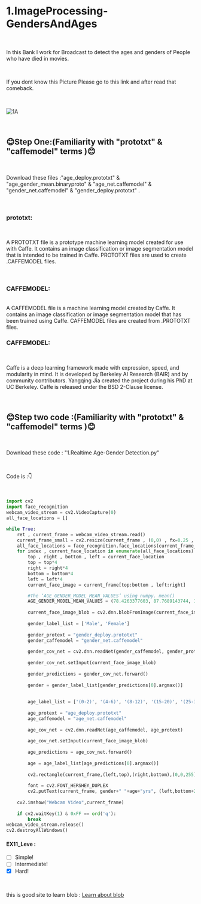 # 1.ImageProcessing-GendersAndAges

<br>

In this Bank I work for Broadcast to detect the ages and genders of People who have died in movies.

<br>

If you dont know this Picture Please go to this link and after read that comeback.

<br>

![1A](https://user-images.githubusercontent.com/109248678/180850069-7381fdc1-49e7-47b7-ae61-db7530e35f03.jpg)

<br>

## :blush:Step One:(Familiarity with "prototxt" & "caffemodel" terms ):blush:</b>

<br>

Download these files :"age_deploy.prototxt" & "age_gender_mean.binaryproto" & "age_net.caffemodel" & "gender_net.caffemodel" & "gender_deploy.prototxt" .

<br>

### prototxt:

<br>

A PROTOTXT file is a prototype machine learning model created for use with Caffe. It contains an image classification or image segmentation model that is intended to be trained in Caffe. PROTOTXT files are used to create .CAFFEMODEL files.

<br>

### CAFFEMODEL:

<br>
A CAFFEMODEL file is a machine learning model created by Caffe. It contains an image classification or image segmentation model that has been trained using Caffe. CAFFEMODEL files are created from .PROTOTXT files.

<br>

### CAFFEMODEL:

<br>

Caffe is a deep learning framework made with expression, speed, and modularity in mind. It is developed by Berkeley AI Research (BAIR) and by community contributors. Yangqing Jia created the project during his PhD at UC Berkeley. Caffe is released under the BSD 2-Clause license.

<br>

## :blush:Step two code :(Familiarity with "prototxt" & "caffemodel" terms ):blush:</b>

<br>

Download these code : "1.Realtime Age-Gender Detection.py"

<br>

Code is :👇

<br>

```python
import cv2
import face_recognition
webcam_video_stream = cv2.VideoCapture(0)
all_face_locations = []

while True:
    ret , current_frame = webcam_video_stream.read()
    current_frame_small = cv2.resize(current_frame , (0,0) , fx=0.25 , fy=0.25)
    all_face_locations = face_recognition.face_locations(current_frame_small , number_of_times_to_upsample=2,model='hog')
    for index , current_face_location in enumerate(all_face_locations):
        top , right , bottom , left = current_face_location
        top = top*4
        right = right*4
        bottom = bottom*4
        left = left*4
        current_face_image = current_frame[top:bottom , left:right]

        #The ‘AGE_GENDER_MODEL_MEAN_VALUES’ using numpy. mean()        
        AGE_GENDER_MODEL_MEAN_VALUES = (78.4263377603, 87.7689143744, 114.895847746)
        
        current_face_image_blob = cv2.dnn.blobFromImage(current_face_image, 1, (227, 227), AGE_GENDER_MODEL_MEAN_VALUES, swapRB=False)
        
        gender_label_list = ['Male', 'Female']
       
        gender_protext = "gender_deploy.prototxt"
        gender_caffemodel = "gender_net.caffemodel"
      
        gender_cov_net = cv2.dnn.readNet(gender_caffemodel, gender_protext)
        
        gender_cov_net.setInput(current_face_image_blob)
        
        gender_predictions = gender_cov_net.forward()
        
        gender = gender_label_list[gender_predictions[0].argmax()]
        
        
        age_label_list = ['(0-2)', '(4-6)', '(8-12)', '(15-20)', '(25-32)', '(38-43)', '(48-53)', '(60-100)']
        
        age_protext = "age_deploy.prototxt"
        age_caffemodel = "age_net.caffemodel"
        
        age_cov_net = cv2.dnn.readNet(age_caffemodel, age_protext)
        
        age_cov_net.setInput(current_face_image_blob)
        
        age_predictions = age_cov_net.forward()
        
        age = age_label_list[age_predictions[0].argmax()]
              
        cv2.rectangle(current_frame,(left,top),(right,bottom),(0,0,255),2)
            
        font = cv2.FONT_HERSHEY_DUPLEX
        cv2.putText(current_frame, gender+" "+age+"yrs", (left,bottom+20), font, 0.5, (0,255,0),1)
    
    cv2.imshow("Webcam Video",current_frame)
    
    if cv2.waitKey(1) & 0xFF == ord('q'):
        break
webcam_video_stream.release()
cv2.destroyAllWindows()      

```
#### EX11_Leve :
- [ ] Simple! 
- [ ] Intermediate!
- [x] Hard!
<br>

this is good site to learn blob : [Learn about blob ](https://www.pyimagesearch.com/2017/11/06/deep-learning-opencvs-blobfromimage-works/)
